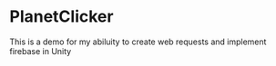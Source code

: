 # PlanetClicker
This is a demo for my abiluity to create web requests and implement firebase in Unity 

